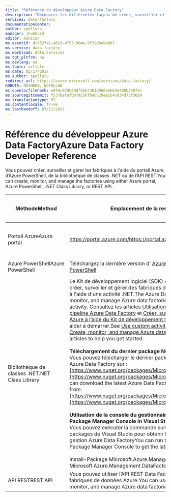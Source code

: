 ```yaml
---
title: "Référence du développeur Azure Data Factory"
description: "Découvrez les différentes façons de créer, surveiller et gérer des fabriques de données Azure."
services: data-factory
documentationcenter: 
author: spelluru
manager: jhubbard
editor: monicar
ms.assetid: dc752fa1-a6c3-4753-904e-9f32d0a940b7
ms.service: data-factory
ms.workload: data-services
ms.tgt_pltfrm: na
ms.devlang: na
ms.topic: article
ms.date: 01/17/2017
ms.author: spelluru
redirect_url: https://azure.microsoft.com/services/data-factory/
ROBOTS: NOINDEX, NOFOLLOW
ms.openlocfilehash: e0f6c078b60df6bb7381d066bebb3e400b3b97ac
ms.sourcegitcommit: f537befafb079256fba0529ee554c034d73f36b0
ms.translationtype: MT
ms.contentlocale: fr-FR
ms.lasthandoff: 07/11/2017
---
```

# <a name="azure-data-factory-developer-reference"></a><span data-ttu-id="c9f77-103">Référence du développeur Azure Data Factory</span><span class="sxs-lookup"><span data-stu-id="c9f77-103">Azure Data Factory Developer Reference</span></span>
<span data-ttu-id="c9f77-104">Vous pouvez créer, surveiller et gérer les fabriques à l'aide du portail Azure, d’Azure PowerShell, de la bibliothèque de classes .NET ou de l’API REST.</span><span class="sxs-lookup"><span data-stu-id="c9f77-104">You can create, monitor, and manage the factories using either Azure portal, Azure PowerShell, .NET Class Library, or REST API.</span></span>

| <span data-ttu-id="c9f77-105">Méthode</span><span class="sxs-lookup"><span data-stu-id="c9f77-105">Method</span></span> | <span data-ttu-id="c9f77-106">Emplacement de la ressource</span><span class="sxs-lookup"><span data-stu-id="c9f77-106">Resource Location</span></span> | <span data-ttu-id="c9f77-107">Références destinées aux développeurs</span><span class="sxs-lookup"><span data-stu-id="c9f77-107">Developer References</span></span> |
| --- | --- | --- |
| <span data-ttu-id="c9f77-108">Portail Azure</span><span class="sxs-lookup"><span data-stu-id="c9f77-108">Azure portal</span></span> |[<span data-ttu-id="c9f77-109">https://portal.azure.com/</span><span class="sxs-lookup"><span data-stu-id="c9f77-109">https://portal.azure.com/</span></span>](https://portal.azure.com) |[<span data-ttu-id="c9f77-110">Prise en main d’Azure Data Factory (Portail Azure)</span><span class="sxs-lookup"><span data-stu-id="c9f77-110">Get started with Azure Data Factory (Azure portal)</span></span>](data-factory-build-your-first-pipeline-using-editor.md) |
| <span data-ttu-id="c9f77-111">Azure PowerShell</span><span class="sxs-lookup"><span data-stu-id="c9f77-111">Azure PowerShell</span></span> |<span data-ttu-id="c9f77-112">Téléchargez la dernière version d’ [Azure PowerShell](http://go.microsoft.com/?linkid=9811175&clcid=0x409)</span><span class="sxs-lookup"><span data-stu-id="c9f77-112">Download the latest [Azure PowerShell](http://go.microsoft.com/?linkid=9811175&clcid=0x409)</span></span> |[<span data-ttu-id="c9f77-113">Référence sur les cmdlets</span><span class="sxs-lookup"><span data-stu-id="c9f77-113">Cmdlet reference</span></span>](https://msdn.microsoft.com/library/dn820234.aspx) |
| <span data-ttu-id="c9f77-114">Bibliothèque de classes .NET</span><span class="sxs-lookup"><span data-stu-id="c9f77-114">.NET Class Library</span></span> |<span data-ttu-id="c9f77-115">Le Kit de développement logiciel (SDK) Azure Data Factory .NET vous permet de créer, surveiller et gérer des fabriques de données Azure et d’étendre Data Factory à l'aide d'une activité .NET.</span><span class="sxs-lookup"><span data-stu-id="c9f77-115">The Azure Data Factory .NET SDK enables you to create, monitor, and manage Azure data factories and extend Data Factory using a .NET activity.</span></span> <span data-ttu-id="c9f77-116">Consultez les articles [Utilisation des activités personnalisées dans un pipeline Azure Data Factory](data-factory-use-custom-activities.md) et [Créer, surveiller et gérer des fabriques de données Azure à l’aide du Kit de développement logiciel (SDK) Data Factory .NET](data-factory-create-data-factories-programmatically.md) pour vous aider à démarrer.</span><span class="sxs-lookup"><span data-stu-id="c9f77-116">See [Use custom activities in an Azure Data Factory pipeline](data-factory-use-custom-activities.md) and [Create, monitor, and manage Azure data factories using Data Factory .NET SDK](data-factory-create-data-factories-programmatically.md) articles to help you get started.</span></span><br/><br/><span data-ttu-id="c9f77-117"><b>Téléchargement du dernier package Nuget</b></span><span class="sxs-lookup"><span data-stu-id="c9f77-117"><b>Downloading the latest Nuget</b></span></span><br/><span data-ttu-id="c9f77-118">Vous pouvez télécharger le dernier package Nuget de la bibliothèque de gestion Azure Data Factory sur : [https://www.nuget.org/packages/Microsoft.Azure.Management.DataFactories/](https://www.nuget.org/packages/Microsoft.Azure.Management.DataFactories/)</span><span class="sxs-lookup"><span data-stu-id="c9f77-118">You can download the latest Azure Data Factory Management Library Nuget package from: [https://www.nuget.org/packages/Microsoft.Azure.Management.DataFactories/](https://www.nuget.org/packages/Microsoft.Azure.Management.DataFactories/)</span></span><br/><br/><span data-ttu-id="c9f77-119">**Utilisation de la console du gestionnaire de package dans Visual Studio**</span><span class="sxs-lookup"><span data-stu-id="c9f77-119">**Using Package Manager Console in Visual Studio**</span></span><br/><span data-ttu-id="c9f77-120">Vous pouvez exécuter la commande suivante dans la Console du Gestionnaire de packages de Visual Studio pour obtenir la dernière version de la bibliothèque de gestion Azure Data Factory</span><span class="sxs-lookup"><span data-stu-id="c9f77-120">You can run the following command in Visual Studio’s Package Manager Console to get the latest Azure Data Factory Management Library</span></span><br/><br/><span data-ttu-id="c9f77-121">Install-Package Microsoft.Azure.Management.DataFactories</span><span class="sxs-lookup"><span data-stu-id="c9f77-121">Install-Package Microsoft.Azure.Management.DataFactories</span></span> |[<span data-ttu-id="c9f77-122">Référence du Kit de développement logiciel (SDK) .NET</span><span class="sxs-lookup"><span data-stu-id="c9f77-122">.NET SDK Reference</span></span>](https://msdn.microsoft.com/library/mt415893.aspx) |
| <span data-ttu-id="c9f77-123">API REST</span><span class="sxs-lookup"><span data-stu-id="c9f77-123">REST API</span></span> |<span data-ttu-id="c9f77-124">Vous pouvez utiliser l’API REST Data Factory pour créer, surveiller et gérer des fabriques de données Azure.</span><span class="sxs-lookup"><span data-stu-id="c9f77-124">You can use the Data Factory REST API to create, monitor, and manage Azure data factories.</span></span> |[<span data-ttu-id="c9f77-125">Référence d’API REST</span><span class="sxs-lookup"><span data-stu-id="c9f77-125">REST API Reference</span></span>](https://msdn.microsoft.com/library/dn906738.aspx) |

